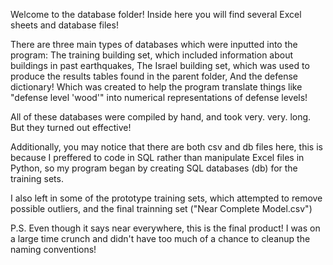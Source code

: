 Welcome to the database folder! Inside here you will find several Excel sheets and database files!

There are three main types of databases which were inputted into the program:
The training building set, which included information about buildings in past earthquakes, 
The Israel building set, which was used to produce the results tables found in the parent folder,
And the defense dictionary! Which was created to help the program translate things like "defense level 'wood'" into numerical representations of defense levels!

All of these databases were compiled by hand, and took very. very. long. But they turned out effective!

Additionally, you may notice that there are both csv and db files here, this is because I preffered to code in SQL rather than manipulate Excel files in Python,
so my program began by creating SQL databases (db) for the training sets.

I also left in some of the prototype training sets, which attempted to remove possible outliers, and the final trainning set ("Near Complete Model.csv")

P.S. Even though it says near everywhere, this is the final product! I was on a large time crunch and didn't have too much of a chance to cleanup the naming conventions!